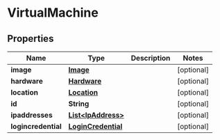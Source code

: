
# VirtualMachine

## Properties
Name | Type | Description | Notes
------------ | ------------- | ------------- | -------------
**image** | [**Image**](Image.md) |  |  [optional]
**hardware** | [**Hardware**](Hardware.md) |  |  [optional]
**location** | [**Location**](Location.md) |  |  [optional]
**id** | **String** |  |  [optional]
**ipaddresses** | [**List&lt;IpAddress&gt;**](IpAddress.md) |  |  [optional]
**logincredential** | [**LoginCredential**](LoginCredential.md) |  |  [optional]




